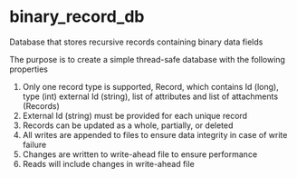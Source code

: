 # binary_record_db
Database that stores recursive records containing binary data fields

The purpose is to create a simple thread-safe database with the following properties

1. Only one record type is supported, Record, which contains Id (long), type (int) external Id (string), list of attributes and list of attachments (Records)
2. External Id (string) must be provided for each unique record
3. Records can be updated as a whole, partially, or deleted
4. All writes are appended to files to ensure data integrity in case of write failure
5. Changes are written to write-ahead file to ensure performance
6. Reads will include changes in write-ahead file
